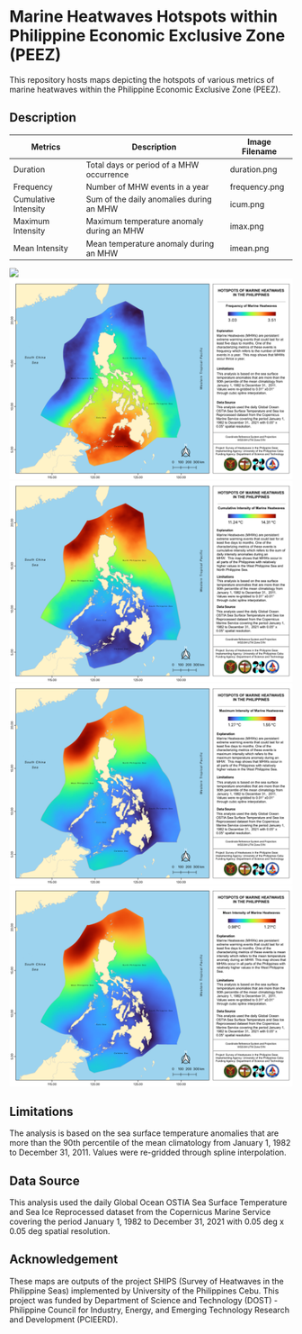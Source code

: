 # Marine Heatwaves Hotspots within Philippine Economic Exclusive Zone (PEEZ)

This repository hosts maps depicting the hotspots of various metrics of marine heatwaves within the Philippine Economic Exclusive Zone (PEEZ).

## Description

| Metrics              | Description                               | Image Filename |
|----------------------|-------------------------------------------|----------------|
| Duration             | Total days or period of a MHW occurrence  | duration.png   |
| Frequency            | Number of MHW events in a year            | frequency.png  |
| Cumulative Intensity | Sum of the daily anomalies during an MHW  | icum.png       |
| Maximum Intensity    | Maximum temperature anomaly during an MHW | imax.png       |
| Mean Intensity       | Mean temperature anomaly during an MHW    | imean.png      |

<img src="duration.png"/>

<img src="frequency.png"/>

<img src="icum.png"/>

<img src="imax.png"/>

<img src="imean.png"/>

## Limitations

The analysis is based on the sea surface temperature anomalies that are more than the 90th percentile of the mean climatology from January 1, 1982 to December 31, 2011. Values were re-gridded through spline interpolation.

## Data Source

This analysis used the daily Global Ocean OSTIA Sea Surface Temperature and Sea Ice Reprocessed dataset from the Copernicus Marine Service covering the period January 1, 1982 to December 31, 2021 with 0.05 deg x 0.05 deg spatial resolution.

## Acknowledgement

These maps are outputs of the project SHIPS (Survey of Heatwaves in the Philippine Seas) implemented by University of the Philippines Cebu. This project was funded by Department of Science and Technology (DOST) - Philippine Council for Industry, Energy, and Emerging Technology Research and Development (PCIEERD).
